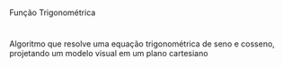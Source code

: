 #
Função Trigonométrica
#

Algoritmo que resolve uma equação trigonométrica de seno e cosseno, projetando um modelo visual em um plano cartesiano

